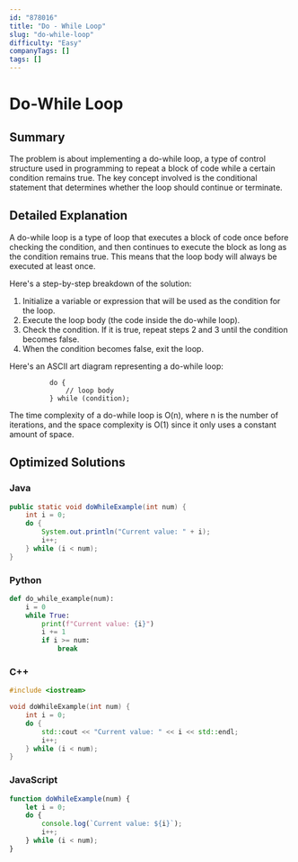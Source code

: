 ```yaml
---
id: "878016"
title: "Do - While Loop"
slug: "do-while-loop"
difficulty: "Easy"
companyTags: []
tags: []
---
```


# Do-While Loop

## Summary

The problem is about implementing a do-while loop, a type of control structure used in programming to repeat a block of code while a certain condition remains true. The key concept involved is the conditional statement that determines whether the loop should continue or terminate.

## Detailed Explanation

A do-while loop is a type of loop that executes a block of code once before checking the condition, and then continues to execute the block as long as the condition remains true. This means that the loop body will always be executed at least once.

Here's a step-by-step breakdown of the solution:

1. Initialize a variable or expression that will be used as the condition for the loop.
2. Execute the loop body (the code inside the do-while loop).
3. Check the condition. If it is true, repeat steps 2 and 3 until the condition becomes false.
4. When the condition becomes false, exit the loop.

Here's an ASCII art diagram representing a do-while loop:
```
          do {
              // loop body
          } while (condition);
```

The time complexity of a do-while loop is O(n), where n is the number of iterations, and the space complexity is O(1) since it only uses a constant amount of space.

## Optimized Solutions

### Java
```java
public static void doWhileExample(int num) {
    int i = 0;
    do {
        System.out.println("Current value: " + i);
        i++;
    } while (i < num);
}
```

### Python
```python
def do_while_example(num):
    i = 0
    while True:
        print(f"Current value: {i}")
        i += 1
        if i >= num:
            break
```

### C++
```cpp
#include <iostream>

void doWhileExample(int num) {
    int i = 0;
    do {
        std::cout << "Current value: " << i << std::endl;
        i++;
    } while (i < num);
}
```

### JavaScript
```javascript
function doWhileExample(num) {
    let i = 0;
    do {
        console.log(`Current value: ${i}`);
        i++;
    } while (i < num);
}
```